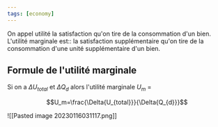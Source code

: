 ```yaml
---
tags: [economy] 
---
```



On appel utilité la satisfaction qu'on tire de la consommation d'un bien.
L'utilité marginale est:: la satisfaction supplémentaire qu'on tire de la consommation d'une unité supplémentaire d'un bien.
<!--SR:!2023-04-12,35,250-->

## Formule de l'utilité marginale
Si on a $\Delta{U_{total}}$ et $\Delta{Q_d}$ alors l'utilité marginale $U_m$ =

$$U_m=\frac{\Delta{U_{total}}}{\Delta{Q_{d}}}$$

![[Pasted image 20230116031117.png]]